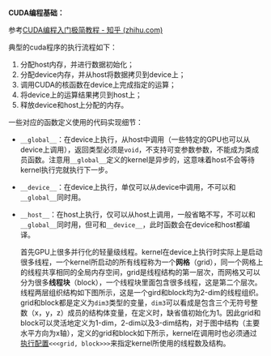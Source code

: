 **CUDA编程基础：**

参考[CUDA编程入门极简教程 - 知乎 (zhihu.com)](https://zhuanlan.zhihu.com/p/34587739)

典型的cuda程序的执行流程如下：

1. 分配host内存，并进行数据初始化；
2. 分配device内存，并从host将数据拷贝到device上；
3. 调用CUDA的核函数在device上完成指定的运算；
4. 将device上的运算结果拷贝到host上；
5. 释放device和host上分配的内存。

一些对应的函数定义使用的代码实现细节：

- `__global__`：在device上执行，从host中调用（一些特定的GPU也可以从device上调用），返回类型必须是`void`，不支持可变参数参数，不能成为类成员函数。注意用`__global__`定义的kernel是异步的，这意味着host不会等待kernel执行完就执行下一步。
- `__device__`：在device上执行，单仅可以从device中调用，不可以和`__global__`同时用。
- `__host__`：在host上执行，仅可以从host上调用，一般省略不写，不可以和`__global__`同时用，但可和`__device__`，此时函数会在device和host都编译。

  首先GPU上很多并行化的轻量级线程。kernel在device上执行时实际上是启动很多线程，一个kernel所启动的所有线程称为一个**网格**（grid），同一个网格上的线程共享相同的全局内存空间，grid是线程结构的第一层次，而网格又可以分为很多**线程块**（block），一个线程块里面包含很多线程，这是第二个层次。线程两层组织结构如下图所示，这是一个gird和block均为2-dim的线程组织。grid和block都是定义为`dim3`类型的变量，`dim3`可以看成是包含三个无符号整数（x，y，z）成员的结构体变量，在定义时，缺省值初始化为1。因此grid和block可以灵活地定义为1-dim，2-dim以及3-dim结构，对于图中结构（主要水平方向为x轴），定义的grid和block如下所示，kernel在调用时也必须通过[执行配置](https://link.zhihu.com/?target=http%3A//docs.nvidia.com/cuda/cuda-c-programming-guide/index.html%23execution-configuration)`<<<grid, block>>>`来指定kernel所使用的线程数及结构。